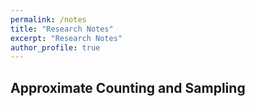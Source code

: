 ```yaml
---
permalink: /notes
title: "Research Notes"
excerpt: "Research Notes"
author_profile: true
---
```


## Approximate Counting and Sampling